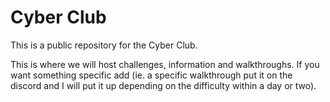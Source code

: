 <H1>Cyber Club</H1>
<p></p>
This is a public repository for the Cyber Club.
<p></p>
This is where we will host challenges, information and walkthroughs. If you want something specific add (ie. a specific walkthrough put it on the discord and I will put it up depending on the difficulty within a day or two).

